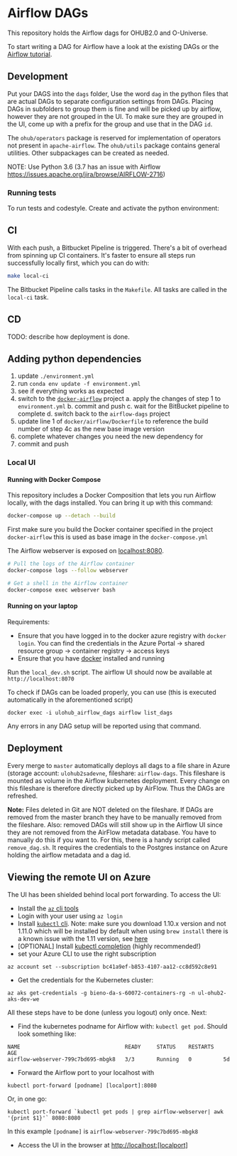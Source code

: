 # Airflow DAGs

This repository holds the Airflow dags for OHUB2.0 and O-Universe.

To start writing a DAG for Airflow have a look at the existing DAGs or the [Airflow tutorial](https://airflow.apache.org/tutorial.html).

## Development
Put your DAGS into the `dags` folder, Use the word `dag` in the python files that are actual DAGs to separate configuration settings from DAGs. Placing DAGs in subfolders to group them is fine and will be picked up by airflow, however they are not grouped in the UI. To make sure they are grouped in the UI, come up with a prefix for the group and use that in the DAG `id`.

The `ohub/operators` package is reserved for implementation of operators not present in `apache-airflow`. The `ohub/utils` package contains general utilities. Other subpackages can be created as needed.

NOTE: Use Python 3.6 (3.7 has an issue with Airflow https://issues.apache.org/jira/browse/AIRFLOW-2716)

### Running tests
To run tests and  codestyle. Create and activate the python environment:

## CI
With each push, a Bitbucket Pipeline is triggered. There's a bit of overhead from spinning up CI containers. It's faster to ensure all steps run successfully locally first, which you can do with:

```bash
make local-ci
```

The Bitbucket Pipeline calls tasks in the `Makefile`. All tasks are called in the `local-ci` task.

## CD
TODO: describe how deployment is done.

## Adding python dependencies

1. update `./environment.yml`
2. run `conda env update -f environment.yml`
3. see if everything works as expected
4. switch to the [`docker-airflow`](https://bitbucket.org/UFS-nl/docker-airflow/) project
   a. apply the changes of step 1 to `environment.yml`
   b. commit and push
   c. wait for the BitBucket pipeline to complete
   d. switch back to the `airflow-dags` project
5. update line 1 of `docker/airflow/Dockerfile` to reference the build number of step 4c as the new base image version
6. complete whatever changes you need the new dependency for
7. commit and push

### Local UI

#### Running with Docker Compose

This repository includes a Docker Composition that lets you run Airflow locally, with the dags installed. You can bring
it up with this command:

```bash
docker-compose up --detach --build
```

First make sure you build the Docker container specified in the project `docker-airflow` this is used as base image in the `docker-compose.yml`

The Airflow webserver is exposed on [localhost:8080](http://localhost:8080/admin).

```bash
# Pull the logs of the Airflow container
docker-compose logs --follow webserver

# Get a shell in the Airflow container
docker-compose exec webserver bash
```

#### Running on your laptop

Requirements: 

- Ensure that you have logged in to the docker azure registry with `docker login`. You can find the credentials in the Azure Portal -> shared resource group -> container registry -> access keys
- Ensure that you have [docker](https://docs.docker.com/install/) installed and running

Run the `local_dev.sh` script. The airflow UI should now be available at `http://localhost:8070`

To check if DAGs can be loaded properly, you can use (this is executed automatically in the aforementioned script)
```
docker exec -i ulohub_airflow_dags airflow list_dags
```
Any errors in any DAG setup will be reported using that command.

## Deployment
Every merge to `master` automatically deploys all dags to a file share in Azure (storage account: `ulohub2sadevne`, fileshare: `airflow-dags`. This fileshare is mounted as volume in the Airflow kubernetes deployment. Every change on this fileshare is therefore directly picked up by AirFlow. Thus the DAGs are refreshed.

**Note:** Files deleted in Git are NOT deleted on the fileshare. If DAGs are removed from the master branch they have to be manually removed from the fileshare. Also: removed DAGs will still show up in the Airflow UI since they are not removed from the AirFlow metadata database. You have to manually do this if you want to. For this, there is a handy script called `remove_dag.sh`. It requires the credentials to the Postgres instance on Azure holding the airflow metadata and a dag id.

## Viewing the remote UI on Azure
The UI has been shielded behind local port forwarding. To access the UI:

- Install the [`az` cli tools](https://docs.microsoft.com/en-us/cli/azure/install-azure-cli?view=azure-cli-latest)
- Login with your user using `az login` 
- Install [`kubectl` cli](https://kubernetes.io/docs/tasks/tools/install-kubectl/). Note: make sure you download 1.10.x version and not 1.11.0 which will be installed by default when using `brew install` there is a known issue with the 1.11 version, see [here](https://github.com/kubernetes/kubernetes/issues/65575)
- [OPTIONAL] Install [kubectl completion](https://kubernetes.io/docs/tasks/tools/install-kubectl/#enabling-shell-autocompletion) (highly recommended!)
- set your Azure CLI to use the right subscription
```
az account set --subscription bc41a9ef-b853-4107-aa12-cc8d592c8e91
```
- Get the credentials for the Kubernetes cluster: 
```
az aks get-credentials -g bieno-da-s-60072-containers-rg -n ul-ohub2-aks-dev-we
```

All these steps have to be done (unless you logout) only once. Next:

- Find the kubernetes podname for Airflow with: `kubectl get pod`. Should look something like:
```
NAME                                 READY     STATUS    RESTARTS   AGE
airflow-webserver-799c7bd695-mbgk8   3/3       Running   0          5d
```
- Forward the Airflow port to your localhost with 

```
kubectl port-forward [podname] [localport]:8080
```

Or, in one go:
```
kubectl port-forward `kubectl get pods | grep airflow-webserver| awk '{print $1}'` 8080:8080
```

In this example `[podname]` is `airflow-webserver-799c7bd695-mbgk8`
- Access the UI in the browser at [http://localhost:[localport]](http://localhost:[localport])
